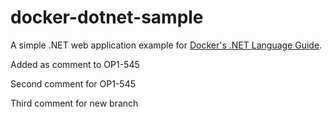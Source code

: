 # docker-dotnet-sample

A simple .NET web application example for [Docker's .NET Language Guide](https://docs.docker.com/language/dotnet/).

Added as comment to OP1-545

Second comment for OP1-545

Third comment for new branch